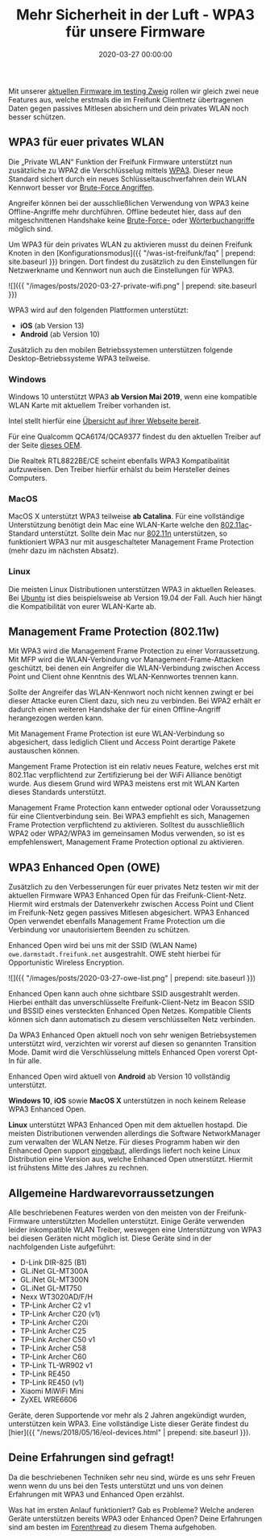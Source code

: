 ﻿---
layout: post
title: "Mehr Sicherheit in der Luft - WPA3 für unsere Firmware"
date: 2020-03-27 00:00:00
categories: community
---

Mit unserer [aktuellen Firmware im testing Zweig](https://firmware.darmstadt.freifunk.net/) rollen wir gleich zwei neue Features aus, welche erstmals die im Freifunk Clientnetz übertragenen Daten gegen passives Mitlesen absichern und dein privates WLAN noch besser schützen.

<!--*-->

## WPA3 für euer privates WLAN

Die „Private WLAN“ Funktion der Freifunk Firmware unterstützt nun zusätzliche zu WPA2 die Verschlüsselug mittels [WPA3](https://de.wikipedia.org/wiki/Wi-Fi_Protected_Access). Dieser neue Standard sichert durch ein neues Schlüsseltauschverfahren dein WLAN Kennwort besser vor [Brute-Force Angriffen](https://de.wikipedia.org/wiki/Brute-Force-Methode).

Angreifer können bei der ausschließlichen Verwendung von WPA3 keine Offline-Angriffe mehr durchführen. Offline bedeutet hier, dass auf den mitgeschnittenen Handshake keine [Brute-Force-](https://de.wikipedia.org/wiki/Brute-Force-Methode) oder [Wörterbuchangriffe](https://de.wikipedia.org/wiki/W%C3%B6rterbuchangriff) möglich sind.

Um WPA3 für dein privates WLAN zu aktivieren musst du deinen Freifunk Knoten in den [Konfigurationsmodus]({{ "/was-ist-freifunk/faq" | prepend: site.baseurl }}) bringen. Dort findest du zusätzlich zu den Einstellungen für Netzwerkname und Kennwort nun auch die Einstellungen für WPA3.

![]({{ "/images/posts/2020-03-27-private-wifi.png" | prepend: site.baseurl }})


WPA3 wird auf den folgenden Plattformen unterstützt:

 - **iOS** (ab Version 13)
 - **Android** (ab Version 10)

Zusätzlich zu den mobilen Betriebssystemen unterstützen folgende Desktop-Betriebssysteme WPA3 teilweise.

### Windows

Windows 10 unterstützt WPA3 **ab Version Mai 2019**, wenn eine kompatible WLAN Karte mit aktuellem Treiber vorhanden ist.

Intel stellt hierfür eine [Übersicht auf ihrer Webseite bereit](https://www.intel.de/content/www/de/de/support/articles/000054783/network-and-i-o/wireless-networking.html).

Für eine Qualcomm QCA6174/QCA9377 findest du den aktuellen Treiber auf der Seite [dieses OEM](https://support.killernetworking.com/download/killer-inf-package/).

Die Realtek RTL8822BE/CE scheint ebenfalls WPA3 Kompatibalität aufzuweisen. Den Treiber hierfür erhälst du beim Hersteller deines Computers.

### MacOS

MacOS X unterstützt WPA3 teilweise **ab Catalina**. Für eine vollständige Unterstützung benötigt dein Mac eine WLAN-Karte welche den [802.11ac](https://de.wikipedia.org/wiki/IEEE_802.11ac)-Standard unterstützt. Sollte dein Mac nur [802.11n](https://de.wikipedia.org/wiki/IEEE_802.11n) unterstützen, so funktioniert WPA3 nur mit ausgeschalteter Management Frame Protection (mehr dazu im nächsten Absatz).

### Linux

Die meisten Linux Distributionen unterstützen WPA3 in aktuellen Releases. Bei [Ubuntu](https://ubuntu.com/download) ist dies beispielsweise ab Version 19.04 der Fall. Auch hier hängt die Kompatibilität von eurer WLAN-Karte ab.

## Management Frame Protection (802.11w)

Mit WPA3 wird die Management Frame Protection zu einer Vorraussetzung. Mit MFP wird die WLAN-Verbindung vor Management-Frame-Attacken geschützt, bei denen ein Angreifer die WLAN-Verbindung zwischen Access Point und Client ohne Kenntnis des WLAN-Kennwortes trennen kann.

Sollte der Angreifer das WLAN-Kennwort noch nicht kennen zwingt er bei dieser Attacke euren Client dazu, sich neu zu verbinden. Bei WPA2 erhält er dadurch einen weiteren Handshake der für einen Offline-Angriff herangezogen werden kann.

Mit Management Frame Protection ist eure WLAN-Verbindung so abgesichert, dass lediglich Client und Access Point derartige Pakete austauschen können.

Mangement Frame Protection ist ein relativ neues Feature, welches erst mit 802.11ac verpflichtend zur Zertifizierung bei der WiFi Alliance benötigt wurde. Aus diesem Grund wird WPA3 meistens erst mit WLAN Karten dieses Standards unterstützt.

Management Frame Protection kann entweder optional oder Voraussetzung für eine Clientverbindung sein. Bei WPA3 empfiehlt es sich, Managemen Frame Protection verpflichtend zu aktivieren. Solltest du ausschließlich WPA2 oder WPA2/WPA3 im gemeinsamen Modus verwenden, so ist es empfehlenswert, Management Frame Protection optional zu aktivieren.

## WPA3 Enhanced Open (OWE)

Zusätzlich zu den Verbesserungen für euer privates Netz testen wir mit der aktuellen Firmware WPA3 Enhanced Open für das Freifunk-Client-Netz. Hiermit wird erstmals der Datenverkehr zwischen Access Point und Client im Freifunk-Netz gegen passives Mitlesen abgesichert. WPA3 Enhanced Open verwendet ebenfalls Management Frame Protection um die Verbindung vor unautorisiertem Beenden zu schützen.

Enhanced Open wird bei uns mit der SSID (WLAN Name) `owe.darmstadt.freifunk.net` ausgestrahlt. OWE steht hierbei für Opportunistic Wireless Encryption.

![]({{ "/images/posts/2020-03-27-owe-list.png" | prepend: site.baseurl }})

Enhanced Open kann auch ohne sichtbare SSID ausgestrahlt werden. Hierbei enthält das unverschlüsselte Freifunk-Client-Netz im Beacon SSID und BSSID eines versteckten Enhanced Open Netzes. Kompatible Clients können sich dann automatisch zu diesem verschlüsselten Netz verbinden.

Da WPA3 Enhanced Open aktuell noch von sehr wenigen Betriebsystemen unterstützt wird, verzichten wir vorerst auf diesen so genannten Transition Mode. Damit wird die Verschlüsselung mittels Enhanced Open vorerst Opt-In für alle.

Enhanced Open wird aktuell von **Android** ab Version 10 vollständig unterstützt.

**Windows 10**, **iOS** sowie **MacOS X** unterstützen in noch keinem Release WPA3 Enhanced Open.

**Linux** unterstützt WPA3 Enhanced Open mit dem aktuellen hostapd. Die meisten Distributionen verwenden allerdings die Software NetworkManager zum verwalten der WLAN Netze. Für dieses Programm haben wir den Enhanced Open support [eingebaut](https://gitlab.freedesktop.org/NetworkManager/NetworkManager/-/merge_requests/345), allerdings liefert noch keine Linux Distribution eine Version aus, welche Enhanced Open utnerstützt. Hiermit ist frühstens Mitte des Jahres zu rechnen.

## Allgemeine Hardwarevorraussetzungen

Alle beschriebenen Features werden von den meisten von der Freifunk-Firmware unterstützten Modellen unterstützt. Einige Geräte verwenden leider inkompatible WLAN Treiber, weswegen eine Unterstützung von WPA3 bei diesen Geräten nicht möglich ist. Diese Geräte sind in der nachfolgenden Liste aufgeführt:

 - D-Link DIR-825 (B1)
 - GL.iNet GL-MT300A
 - GL.iNet GL-MT300N
 - GL.iNet GL-MT750
 - Nexx WT3020AD/F/H
 - TP-Link Archer C2 v1
 - TP-Link Archer C20 (v1)
 - TP-Link Archer C20i
 - TP-Link Archer C25
 - TP-Link Archer C50 v1
 - TP-Link Archer C58
 - TP-Link Archer C60
 - TP-Link TL-WR902 v1
 - TP-Link RE450
 - TP-Link RE450 (v1)
 - Xiaomi MiWiFi Mini
 - ZyXEL WRE6606

Geräte, deren Supportende vor mehr als 2 Jahren angekündigt wurden, unterstützen kein WPA3. Eine vollständige Liste dieser Geräte findest du [hier]({{ "/news/2018/05/16/eol-devices.html" | prepend: site.baseurl }}).

## Deine Erfahrungen sind gefragt!

Da die beschriebenen Techniken sehr neu sind, würde es uns sehr Freuen wenn wenn du uns bei den Tests unterstützt und uns von deinen Erfahrungen mit WPA3 und Enhanced Open erzählst.

Was hat im ersten Anlauf funktioniert? Gab es Probleme? Welche anderen Geräte unterstützen bereits WPA3 oder Enhanced Open? Deine Erfahrungen sind am besten im [Forenthread](FIXME) zu diesem Thema aufgehoben.

